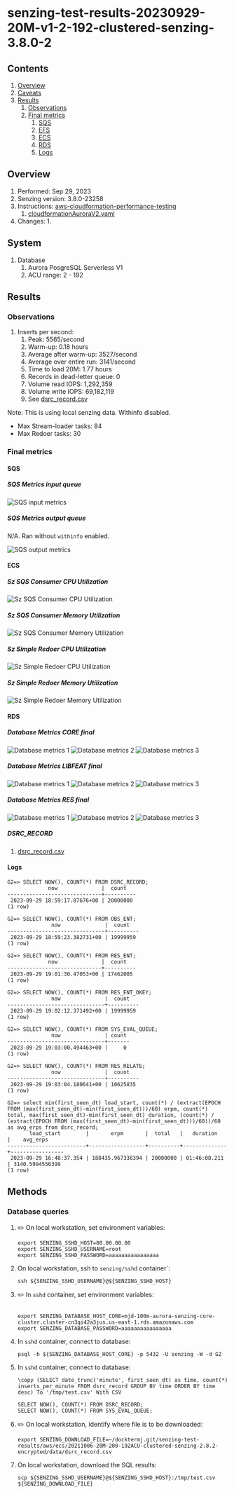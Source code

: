 # senzing-test-results-20230929-20M-v1-2-192-clustered-senzing-3.8.0-2

## Contents

1. [Overview](#overview)
1. [Caveats](#caveats)
1. [Results](#results)
    1. [Observations](#observations)
    1. [Final metrics](#final-metrics)
        1. [SQS](#sqs)
        1. [EFS](#efs)
        1. [ECS](#ecs)
        1. [RDS](#rds)
        1. [Logs](#logs)

## Overview

1. Performed: Sep 29, 2023
2. Senzing version: 3.8.0-23258
3. Instructions:
   [aws-cloudformation-performance-testing](https://github.com/Senzing/aws-cloudformation-performance-testing)
    1. [cloudformationAuroraV2.yaml](https://github.com/Senzing/aws-cloudformation-performance-testing/blob/main/cloudformationAuroraV2.yaml)
4. Changes:
    1.

## System

1. Database
    1. Aurora PosgreSQL Serverless V1
    1. ACU range: 2 - 192

## Results

### Observations

1. Inserts per second:
    1. Peak: 5565/second
    1. Warm-up: 0.18 hours
    1. Average after warm-up: 3527/second
    1. Average over entire run: 3141/second
    1. Time to load 20M: 1.77 hours
    1. Records in dead-letter queue: 0
    1. Volume read IOPS:     1,292,359
    1. Volume write IOPS:   69,182,119
    1. See [dsrc_record.csv](data/dsrc_record.csv)

Note:  This is using local senzing data.  Withinfo disabled.

- Max Stream-loader tasks: 84
- Max Redoer tasks: 30

### Final metrics

#### SQS

##### SQS Metrics input queue

![SQS input metrics](images/sqs-input-metrics.png "SQS input metrics")

##### SQS Metrics output queue

N/A.  Ran without `withinfo` enabled.

![SQS output metrics](images/sqs-output-metrics.png "SQS output metrics")

#### ECS

##### Sz SQS Consumer CPU Utilization

![Sz SQS Consumer CPU Utilization](images/stream-loader-CPU-Utilization.png "Sz SQS Consumer CPU Utilization")

##### Sz SQS Consumer Memory Utilization

![Sz SQS Consumer Memory Utilization](images/stream-loader-Memory-Utilization.png "Sz SQS Consumer Memory Utilization")

##### Sz Simple Redoer CPU Utilization

![Sz Simple Redoer CPU Utilization](images/redoer-CPU-Utilization.png "Sz Simple Redoer CPU Utilization")

##### Sz Simple Redoer Memory Utilization

![Sz Simple Redoer Memory Utilization](images/redoer-Memory-Utilization.png "Sz Simple Redoer Memory Utilization")

#### RDS

##### Database Metrics CORE final

![Database metrics 1](images/database-metrics-core-1.png "Database metrics 1")
![Database metrics 2](images/database-metrics-core-2.png "Database metrics 2")
![Database metrics 3](images/database-metrics-core-3.png "Database metrics 3")

##### Database Metrics LIBFEAT final

![Database metrics 1](images/database-metrics-libfeat-1.png "Database metrics 1")
![Database metrics 2](images/database-metrics-libfeat-2.png "Database metrics 2")
![Database metrics 3](images/database-metrics-libfeat-3.png "Database metrics 3")

##### Database Metrics RES final

![Database metrics 1](images/database-metrics-res-1.png "Database metrics 1")
![Database metrics 2](images/database-metrics-res-2.png "Database metrics 2")
![Database metrics 3](images/database-metrics-res-3.png "Database metrics 3")

##### DSRC_RECORD

1. [dsrc_record.csv](data/dsrc_record.csv)

#### Logs

```
G2=> SELECT NOW(), COUNT(*) FROM DSRC_RECORD;
             now              |  count
------------------------------+----------
 2023-09-29 18:59:17.87676+00 | 20000000
(1 row)

G2=> SELECT NOW(), COUNT(*) FROM OBS_ENT;
              now              |  count
-------------------------------+----------
 2023-09-29 18:59:23.382731+00 | 19999959
(1 row)

G2=> SELECT NOW(), COUNT(*) FROM RES_ENT;
             now              |  count
------------------------------+----------
 2023-09-29 19:01:30.47053+00 | 17462005
(1 row)

G2=> SELECT NOW(), COUNT(*) FROM RES_ENT_OKEY;
              now              |  count
-------------------------------+----------
 2023-09-29 19:02:12.371492+00 | 19999959
(1 row)

G2=> SELECT NOW(), COUNT(*) FROM SYS_EVAL_QUEUE;
              now              | count
-------------------------------+-------
 2023-09-29 19:03:00.494463+00 |     0
(1 row)

G2=> SELECT NOW(), COUNT(*) FROM RES_RELATE;
              now              |  count
-------------------------------+----------
 2023-09-29 19:03:04.180641+00 | 10625835
(1 row)

G2=> select min(first_seen_dt) load_start, count(*) / (extract(EPOCH FROM (max(first_seen_dt)-min(first_seen_dt)))/60) erpm, count(*) total, max(first_seen_dt)-min(first_seen_dt) duration, (count(*) / (extract(EPOCH FROM (max(first_seen_dt)-min(first_seen_dt)))/60))/60 as avg_erps from dsrc_record;
       load_start        |       erpm       |  total   |   duration   |    avg_erps
-------------------------+------------------+----------+--------------+-----------------
 2023-09-29 16:48:37.354 | 188435.967338394 | 20000000 | 01:46:08.211 | 3140.5994556399
(1 row)

```

## Methods

### Database queries

1. :pencil2: On local workstation, set environment variables:

    ```console
    export SENZING_SSHD_HOST=00.00.00.00
    export SENZING_SSHD_USERNAME=root
    export SENZING_SSHD_PASSWORD=aaaaaaaaaaaaaaaa
    ```

1. On local workstation, ssh to `senzing/sshd` container`:

    ```console
    ssh ${SENZING_SSHD_USERNAME}@${SENZING_SSHD_HOST}
    ```

1. :pencil2: In `sshd` container, set environment variables:

    ```console

    export SENZING_DATABASE_HOST_CORE=mjd-100m-aurora-senzing-core-cluster.cluster-cn3qi42a3jus.us-east-1.rds.amazonaws.com
    export SENZING_DATABASE_PASSWORD=aaaaaaaaaaaaaaaa
    ```

1. In `sshd` container, connect to database:

    ```console
    psql -h ${SENZING_DATABASE_HOST_CORE} -p 5432 -U senzing -W -d G2
    ```

1. In `sshd` container, connect to database:

    ```console
    \copy (SELECT date_trunc('minute', first_seen_dt) as time, count(*) inserts_per_minute FROM dsrc_record GROUP BY time ORDER BY time desc) To '/tmp/test.csv' With CSV

    SELECT NOW(), COUNT(*) FROM DSRC_RECORD;
    SELECT NOW(), COUNT(*) FROM SYS_EVAL_QUEUE;
    ```

1. :pencil2: On local workstation, identify where file is to be downloaded:

    ```console
    export SENZING_DOWNLOAD_FILE=~/docktermj.git/senzing-test-results/aws/ecs/20211006-20M-200-192ACU-clustered-senzing-2.8.2-encrypted/data/dsrc_record.csv
    ```

1. On local workstation, download the SQL results:

    ```console
    scp ${SENZING_SSHD_USERNAME}@${SENZING_SSHD_HOST}:/tmp/test.csv ${SENZING_DOWNLOAD_FILE}
    ```
